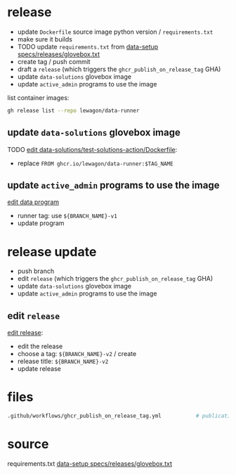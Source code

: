 
# release

- update `Dockerfile` source image python version / `requirements.txt`
- make sure it builds
- TODO update `requirements.txt` from [data-setup specs/releases/glovebox.txt](https://github.com/lewagon/data-setup/blob/master/specs/releases/glovebox.txt)
- create tag / push commit
- draft a `release` (which triggers the `ghcr_publish_on_release_tag` GHA)
- update `data-solutions` glovebox image
- update `active_admin` programs to use the image

list container images:

``` bash
gh release list --repo lewagon/data-runner
```

## update `data-solutions` glovebox image

TODO [edit data-solutions/test-solutions-action/Dockerfile](https://github.com/lewagon/data-solutions/blob/master/test-solutions-action/Dockerfile):
- replace `FROM ghcr.io/lewagon/data-runner:$TAG_NAME`

## update `active_admin` programs to use the image

[edit data program](https://kitt.lewagon.com/active_admin/programs/10/edit)
- runner tag: use `${BRANCH_NAME}-v1`
- update program

# release update

- push branch
- edit `release` (which triggers the `ghcr_publish_on_release_tag` GHA)
- update `data-solutions` glovebox image
- update `active_admin` programs to use the image

## edit `release`

[edit release](https://github.com/lewagon/data-runner/releases):
- edit the release
- choose a tag: `${BRANCH_NAME}-v2` / create
- release title: `${BRANCH_NAME}-v2`
- update release

# files

``` bash
.github/workflows/ghcr_publish_on_release_tag.yml           # publication GHA
```

# source

requirements.txt    [data-setup specs/releases/glovebox.txt](https://github.com/lewagon/data-setup/blob/master/specs/releases/glovebox.txt)
